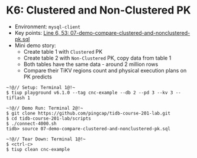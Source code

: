 # K6: Clustered and Non-Clustered PK
+ Environment: `mysql-client`
+ Key points:
[Line 6, 53: 07-demo-compare-clustered-and-nonclustered-pk.sql](https://github.com/pingcap/tidb-course-201-lab/blob/master/scripts/07-demo-compare-clustered-and-nonclustered-pk.sql)
+ Mini demo story:
  + Create table 1 with `Clustered` PK 
  + Create table 2 with `Non-Clustered` PK, copy data from table 1
  + Both tables have the same data - around 2 million rows
  + Compare their TiKV regions count and physical execution plans on PK predicts
```
~!@// Setup: Terminal 1@!~
$ tiup playground v6.1.0 --tag cnc-example --db 2 --pd 3 --kv 3 --tiflash 1

~!@// Demo Run: Terminal 2@!~
$ git clone https://github.com/pingcap/tidb-course-201-lab.git
$ cd tidb-course-201-lab/scripts
$ ./connect-4000.sh
tidb> source 07-demo-compare-clustered-and-nonclustered-pk.sql 

~!@// Tear Down: Terminal 1@!~
$ <ctrl-c>
$ tiup clean cnc-example
```